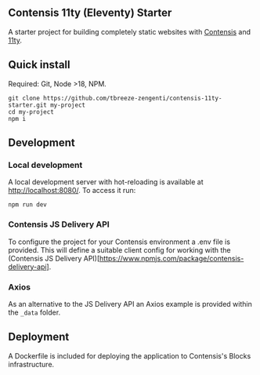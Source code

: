 ## Contensis 11ty (Eleventy) Starter

A starter project for building completely static websites with [Contensis](https://www.contensis.com/) and [11ty](https://www.11ty.dev/).

## Quick install

Required: Git, Node >18, NPM.

```
git clone https://github.com/tbreeze-zengenti/contensis-11ty-starter.git my-project
cd my-project
npm i
```

## Development

### Local development

A local development server with hot-reloading is available at [http://localhost:8080/](http://localhost:8080/). To access it run:

```
npm run dev
```

### Contensis JS Delivery API

To configure the project for your Contensis environment a .env file is provided. This will define a suitable client config for working with the (Contensis JS Delivery API)[https://www.npmjs.com/package/contensis-delivery-api].

### Axios

As an alternative to the JS Delivery API an Axios example is provided within the `_data` folder.

## Deployment

A Dockerfile is included for deploying the application to Contensis's Blocks infrastructure.
